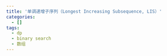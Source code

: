 ```yaml
---
title: '单调递增子序列（Longest Increasing Subsequence, LIS）'
categories:
  - []
tags:
  - dp
  - binary search
  - 数组
---
```


<!--more-->

